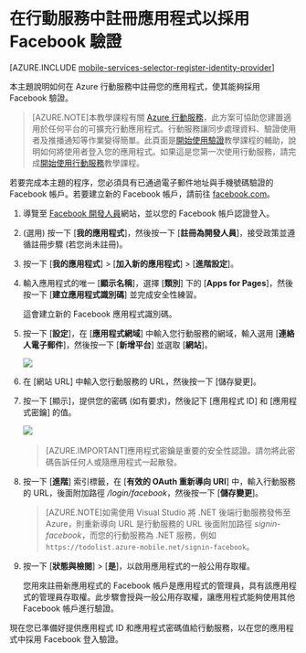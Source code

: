 <properties 
	pageTitle="註冊 Facebook 驗證 | Microsoft Azure" 
	description="了解如何在 Azure 行動服務應用程式中使用 Facebook 驗證。" 
	services="mobile-services" 
	documentationCenter="" 
	authors="ggailey777" 
	manager="dwrede" 
	editor=""/>

<tags 
	ms.service="mobile-services" 
	ms.workload="mobile" 
	ms.tgt_pltfrm="na" 
	ms.devlang="multiple" 
	ms.topic="article" 
	ms.date="06/27/2015" 
	ms.author="glenga"/>

# 在行動服務中註冊應用程式以採用 Facebook 驗證

[AZURE.INCLUDE [mobile-services-selector-register-identity-provider](../../includes/mobile-services-selector-register-identity-provider.md)]

本主題說明如何在 Azure 行動服務中註冊您的應用程式，使其能夠採用 Facebook 驗證。

>[AZURE.NOTE]本教學課程有關 [Azure 行動服務]，此方案可協助您建置適用於任何平台的可擴充行動應用程式。行動服務讓同步處理資料、驗證使用者及推播通知等作業變得簡單。此頁面是<a href="http://azure.microsoft.com/documentation/articles/mobile-services-ios-get-started-users/">開始使用驗證</a>教學課程的輔助，說明如何將使用者登入您的應用程式。如果這是您第一次使用行動服務，請完成<a href="http://azure.microsoft.com/documentation/articles/mobile-services-ios-get-started/">開始使用行動服務</a>教學課程。
	
若要完成本主題的程序，您必須具有已通過電子郵件地址與手機號碼驗證的 Facebook 帳戶。若要建立新的 Facebook 帳戶，請前往 <a href="http://go.microsoft.com/fwlink/p/?LinkId=268285" target="_blank">facebook.com</a>。

1. 導覽至 <a href="http://go.microsoft.com/fwlink/p/?LinkId=268286" target="_blank">Facebook 開發人員</a>網站，並以您的 Facebook 帳戶認證登入。

2. (選用) 按一下 [**我的應用程式**]，然後按一下 [**註冊為開發人員**]，接受政策並遵循註冊步驟 (若您尚未註冊)。

3. 按一下 [**我的應用程式**] > [**加入新的應用程式**] > [**進階設定**]。

4. 輸入應用程式的唯一 [**顯示名稱**]，選擇 [**類別**] 下的 [**Apps for Pages**]，然後按一下 [**建立應用程式識別碼**] 並完成安全性練習。

	這會建立新的 Facebook 應用程式識別碼。

5. 按一下 [**設定**]，在 [**應用程式網域**] 中輸入您行動服務的網域，輸入選用 [**連絡人電子郵件**]，然後按一下 [**新增平台**] 並選取 [**網站**]。

   	![][3]

6. 在 [網站 URL] 中輸入您行動服務的 URL，然後按一下 [儲存變更]。

7. 按一下 [顯示]，提供您的密碼 (如有要求)，然後記下 [應用程式 ID] 和 [應用程式密鑰] 的值。

   	![][5] &nbsp;
	
    >[AZURE.IMPORTANT]應用程式密鑰是重要的安全性認證。請勿將此密碼告訴任何人或隨應用程式一起散發。&nbsp;

8. 按一下 [**進階**] 索引標籤，在 [**有效的 OAuth 重新導向 URI**] 中，輸入行動服務的 URL，後面附加路徑 _/login/facebook_，然後按一下 [**儲存變更**]。

     >[AZURE.NOTE]如需使用 Visual Studio 將 .NET 後端行動服務發佈至 Azure，則重新導向 URL 是行動服務的 URL 後面附加路徑 _signin-facebook_，而您的行動服務為 .NET 服務，例如 `https://todolist.azure-mobile.net/signin-facebook`。
       

9. 按一下 [**狀態與檢閱**] > [**是**]，以啟用應用程式的一般公用存取權。

	您用來註冊新應用程式的 Facebook 帳戶是應用程式的管理員，具有該應用程式的管理員存取權。此步驟會授與一般公用存取權，讓應用程式能夠使用其他 Facebook 帳戶進行驗證。


現在您已準備好提供應用程式 ID 和應用程式密碼值給行動服務，以在您的應用程式中採用 Facebook 登入驗證。

<!-- Anchors. -->

<!-- Images. -->
[3]: ./media/mobile-services-how-to-register-facebook-authentication/mobile-services-facebook-configure-app.png
[5]: ./media/mobile-services-how-to-register-facebook-authentication/mobile-services-facebook-completed.png

<!-- URLs. -->
[Facebook Developers]: http://go.microsoft.com/fwlink/p/?LinkId=268286
[Get started with authentication]: /develop/mobile/tutorials/get-started-with-users-dotnet/
[Azure Management Portal]: https://manage.windowsazure.com/
[Azure 行動服務]: http://azure.microsoft.com/services/mobile-services/
 

<!---HONumber=August15_HO8-->